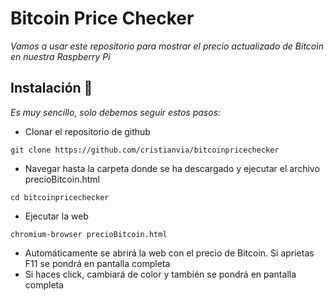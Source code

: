 # Bitcoin Price Checker

_Vamos a usar este repositorio para mostrar el precio actualizado de Bitcoin en nuestra Raspberry Pi_

## Instalación 🚀

_Es muy sencillo, solo debemos seguir estos pasos:_
* Clonar el repositorio de github
```
git clone https://github.com/cristianvia/bitcoinpricechecker
```
* Navegar hasta la carpeta donde se ha descargado y ejecutar el archivo precioBitcoin.html
```
cd bitcoinpricechecker
```
* Ejecutar la web
```
chromium-browser precioBitcoin.html
```
* Automáticamente se abrirá la web con el precio de Bitcoin. Si aprietas F11 se pondrá en pantalla completa
* Si haces click, cambiará de color y también se pondrá en pantalla completa